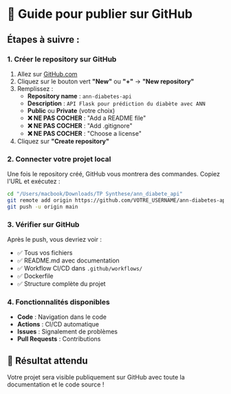 # 🚀 Guide pour publier sur GitHub

## Étapes à suivre :

### 1. Créer le repository sur GitHub
1. Allez sur [GitHub.com](https://github.com)
2. Cliquez sur le bouton vert **"New"** ou **"+"** → **"New repository"**
3. Remplissez :
   - **Repository name** : `ann-diabetes-api`
   - **Description** : `API Flask pour prédiction du diabète avec ANN`
   - **Public** ou **Private** (votre choix)
   - **❌ NE PAS COCHER** : "Add a README file"
   - **❌ NE PAS COCHER** : "Add .gitignore" 
   - **❌ NE PAS COCHER** : "Choose a license"
4. Cliquez sur **"Create repository"**

### 2. Connecter votre projet local
Une fois le repository créé, GitHub vous montrera des commandes. Copiez l'URL et exécutez :

```bash
cd "/Users/macbook/Downloads/TP Synthese/ann_diabete_api"
git remote add origin https://github.com/VOTRE_USERNAME/ann-diabetes-api.git
git push -u origin main
```

### 3. Vérifier sur GitHub
Après le push, vous devriez voir :
- ✅ Tous vos fichiers
- ✅ README.md avec documentation
- ✅ Workflow CI/CD dans `.github/workflows/`
- ✅ Dockerfile
- ✅ Structure complète du projet

### 4. Fonctionnalités disponibles
- **Code** : Navigation dans le code
- **Actions** : CI/CD automatique
- **Issues** : Signalement de problèmes
- **Pull Requests** : Contributions

## 🎯 Résultat attendu
Votre projet sera visible publiquement sur GitHub avec toute la documentation et le code source !
